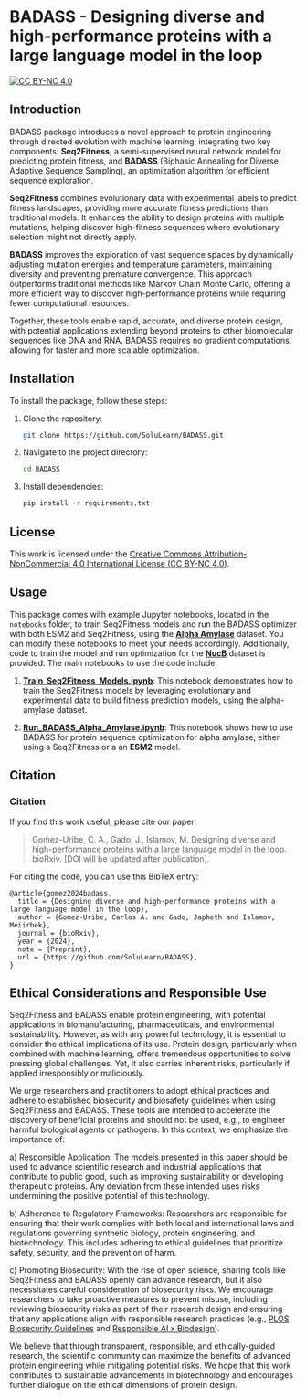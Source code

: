 # BADASS - Designing diverse and high-performance proteins with a large language model in the loop

[![CC BY-NC 4.0](https://img.shields.io/badge/License-CC%20BY--NC%204.0-lightgrey.svg)](https://creativecommons.org/licenses/by-nc/4.0/)

## Introduction

BADASS package introduces a novel approach to protein engineering through directed evolution with machine learning, integrating two key components: **Seq2Fitness**, a semi-supervised neural network model for predicting protein fitness, and **BADASS** (Biphasic Annealing for Diverse Adaptive Sequence Sampling), an optimization algorithm for efficient sequence exploration.

**Seq2Fitness** combines evolutionary data with experimental labels to predict fitness landscapes, providing more accurate fitness predictions than traditional models. It enhances the ability to design proteins with multiple mutations, helping discover high-fitness sequences where evolutionary selection might not directly apply.

**BADASS** improves the exploration of vast sequence spaces by dynamically adjusting mutation energies and temperature parameters, maintaining diversity and preventing premature convergence. This approach outperforms traditional methods like Markov Chain Monte Carlo, offering a more efficient way to discover high-performance proteins while requiring fewer computational resources.

Together, these tools enable rapid, accurate, and diverse protein design, with potential applications extending beyond proteins to other biomolecular sequences like DNA and RNA. BADASS requires no gradient computations, allowing for faster and more scalable optimization.

## Installation

To install the package, follow these steps:

1. Clone the repository:
   ```bash
   git clone https://github.com/SoluLearn/BADASS.git
2. Navigate to the project directory:
   ```bash
   cd BADASS
3. Install dependencies:
   ```bash
   pip install -r requirements.txt

## License

This work is licensed under the [Creative Commons Attribution-NonCommercial 4.0 International License (CC BY-NC 4.0)](https://creativecommons.org/licenses/by-nc/4.0/legalcode). 

## Usage

This package comes with example Jupyter notebooks, located in the `notebooks` folder, to train Seq2Fitness models and run the BADASS optimizer with both ESM2 and Seq2Fitness, using the **[Alpha Amylase](https://doi.org/10.1016/j.csbj.2024.09.007)** dataset. You can modify these notebooks to meet your needs accordingly. Additionally, code to train the model and run optimization for the **[NucB](https://doi.org/10.1101/2024.03.21.585615)** dataset is provided. The main notebooks to use the code include:

1. **[Train_Seq2Fitness_Models.ipynb](notebooks/Train_Seq2Fitness_Models.ipynb)**: This notebook demonstrates how to train the Seq2Fitness models by leveraging evolutionary and experimental data to build fitness prediction models, using the alpha-amylase dataset.
   
2. **[Run_BADASS_Alpha_Amylase.ipynb](notebooks/Run_BADASS_Alpha_Amylase.ipynb)**: This notebook shows how to use BADASS for protein sequence optimization for alpha amylase, either using a Seq2Fitness or a an **ESM2** model.

## Citation

### Citation

If you find this work useful, please cite our paper:

> Gomez-Uribe, C. A., Gado, J., Islamov, M. Designing diverse and high-performance proteins with a large language model in the loop. bioRxiv. [DOI will be updated after publication].

For citing the code, you can use this BibTeX entry:

```
@article{gomez2024badass,
  title = {Designing diverse and high-performance proteins with a large language model in the loop},
  author = {Gomez-Uribe, Carlos A. and Gado, Japheth and Islamov, Meiirbek},
  journal = {bioRxiv},
  year = {2024},
  note = {Preprint},
  url = {https://github.com/SoluLearn/BADASS},
}
```
## Ethical Considerations and Responsible Use

Seq2Fitness and BADASS enable protein engineering, with potential applications in biomanufacturing, pharmaceuticals, and environmental sustainability. However, as with any powerful technology, it is essential to consider the ethical implications of its use. Protein design, particularly when combined with machine learning, offers tremendous opportunities to solve pressing global challenges. Yet, it also carries inherent risks, particularly if applied irresponsibly or maliciously.

We urge researchers and practitioners to adopt ethical practices and adhere to established biosecurity and biosafety guidelines when using Seq2Fitness and BADASS. These tools are intended to accelerate the discovery of beneficial proteins and should not be used, e.g., to engineer harmful biological agents or pathogens. In this context, we emphasize the importance of:

a) Responsible Application: The models presented in this paper should be used to advance scientific research and industrial applications that contribute to public good, such as improving sustainability or developing therapeutic proteins. Any deviation from these intended uses risks undermining the positive potential of this technology.

b) Adherence to Regulatory Frameworks: Researchers are responsible for ensuring that their work complies with both local and international laws and regulations governing synthetic biology, protein engineering, and biotechnology. This includes adhering to ethical guidelines that prioritize safety, security, and the prevention of harm.

c) Promoting Biosecurity: With the rise of open science, sharing tools like Seq2Fitness and BADASS openly can advance research, but it also necessitates careful consideration of biosecurity risks. We encourage researchers to take proactive measures to prevent misuse, including reviewing biosecurity risks as part of their research design and ensuring that any applications align with responsible research practices (e.g., [PLOS Biosecurity Guidelines](https://journals.plos.org/plosbiology/article?id=10.1371/journal.pbio.3001600) and [Responsible AI x Biodesign](https://responsiblebiodesign.ai/)).

We believe that through transparent, responsible, and ethically-guided research, the scientific community can maximize the benefits of advanced protein engineering while mitigating potential risks. We hope that this work contributes to sustainable advancements in biotechnology and encourages further dialogue on the ethical dimensions of protein design.



